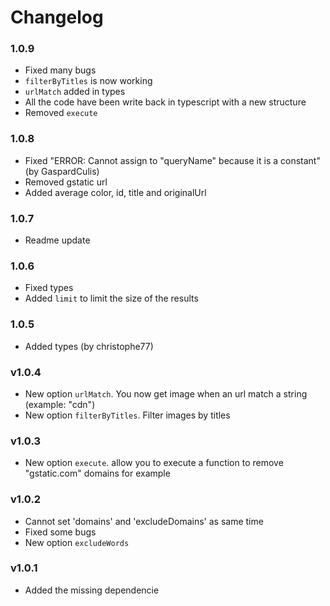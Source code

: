 # Changelog

### 1.0.9

- Fixed many bugs
- `filterByTitles` is now working
- `urlMatch` added in types
- All the code have been write back in typescript with a new structure
- Removed `execute`

### 1.0.8

- Fixed "ERROR: Cannot assign to "queryName" because it is a constant" (by GaspardCulis)
- Removed gstatic url
- Added average color, id, title and originalUrl

### 1.0.7

- Readme update

### 1.0.6

- Fixed types
- Added `limit` to limit the size of the results

### 1.0.5

- Added types (by christophe77)

### v1.0.4

- New option `urlMatch`. You now get image when an url match a string (example: "cdn")
- New option `filterByTitles`. Filter images by titles

### v1.0.3

- New option `execute`. allow you to execute a function to remove "gstatic.com" domains for example

### v1.0.2

- Cannot set 'domains' and 'excludeDomains' as same time
- Fixed some bugs
- New option `excludeWords`

### v1.0.1

- Added the missing dependencie
